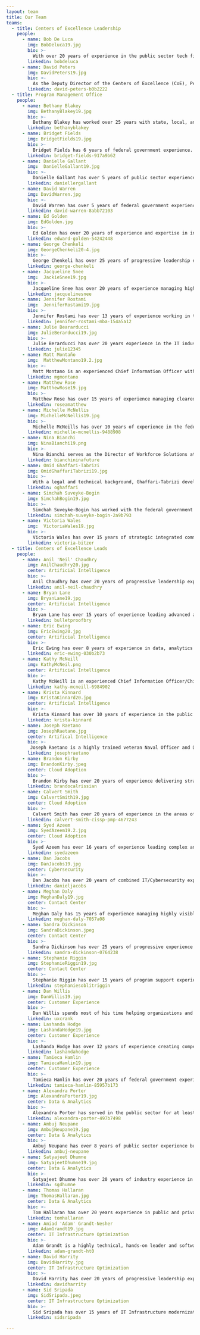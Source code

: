 ```yaml
---
layout: team
title: Our Team
teams:
  - title: Centers of Excellence Leadership
    people:
      - name: Bob De Luca
        img: BobDeluca19.jpg 
        bio: >-
          With over 20 years of experience in the public sector tech field, Bob DeLuca has a strong blend of leadership and technical expertise in planning and executing enterprise-wide solutions. As the Executive Director of the Centers of Excellence (CoE), DeLuca is proud to be leading a team of talented individuals from both the public and private sector, to drive enterprise transformation at the agency level across the federal government. Prior to GSA, DeLuca served as the Chief Information Officer at the Overseas Private Investment Corporation, where he led transformational change across the Corporation. Results Included transparency in the financial product lifecycle, streamlined business processing, and increased workforce mobility. Additionally, he is a Major in the 175th Cyberspace Operations Squadron, in the Maryland Air National Guard.
        linkedin: bobdeluca
      - name: David Peters
        img: DavidPeters19.jpg 
        bio: >-
          As the Deputy Director of the Centers of Excellence (CoE), Peters manages stakeholder engagement with the highest level of federal leadership communicating the value of the CoE and identifying new opportunities for collaboration with customer agencies to modernize IT and customer experiences. Previously, Peters led the Customer Experience and Contact Center CoE as well as the first CoE engagement with the U.S. Department of Agriculture.  Most notably, Peters led the identification and implementation of IT Modernization Best Practices which produced increased cloud adoption, reduced data center footprint, and established initial data analytics and customer experience management capabilities. With the 2015 GSA Administrator’s Award and 2014 Federal 100 Award, Peters has been repeatedly recognized for his contributions to Digital Government Strategy implementation and IT acquisition across the federal government. 
        linkedin: david-peters-b0b2222
  - title: Program Management Office
    people:
      - name: Bethany Blakey
        img: BethanyBlakey19.jpg
        bio: >-
          Bethany Blakey has worked over 25 years with state, local, and federal governments, instituting intrapreneurial practices with leaders and surge teams to modernize management, improve programs and services, and transform government programs. Blakey leads the human aspect of modernization by leveraging her unique talent model that helps employees, managers, and leaders maximize their best role in driving transformation. Blakey’s multi-faceted service catalog includes evidence-based capability-building and culture-shifting interventions. From Governing Magazine’s Best Practices list during her local government days to the Harvard Ash Center Top 25 Innovations in Government list during her federal government days, Blakey is recognized for creative problem-solving that engages the talents and motivations of citizens and its supporting workforce.
        linkedin: bethanyblakey
      - name: Bridget Fields
        img: BridgetFields19.jpg
        bio: >-
          Bridget Fields has 6 years of federal government experience.  As the CoE Acquisitions Lead, Fields serves as a project manager to manage relationships with government stakeholders and contractor teams, find flexibility within contractual terms to provide project teams the ability to achieve their actual objectives, and work on contractual modifications when changes are necessary. In addition, Fields has served as the Administrative Assistant to the Director of Acquisitions while also serving as the project manager responsible for managing the entirety of the organization's SaaS licenses and purchase card (ie, Government credit card) procurements for software. Fields was the recipient of the Special Act Award in 2018.  
        linkedin: bridget-fields-917a9b62
      - name: Danielle Gallant
        img:  DanielleGallant19.jpg
        bio: >-
          Danielle Gallant has over 5 years of public sector experience supporting high visibility, government-wide programs. At the CoE, Gallant serves as a User Experience and Content Designer. Gallant manages the CoE website, supports UX strategy for other digital products, and supports digital communication initiatives.  Gallant engages with CoE experts and stakeholders to produce content and design that is innovative and meaningful. 
        linkedin: daniellergallant      
      - name: David Warren
        img: DavidWarren.jpg
        bio: >-
          David Warren has over 5 years of federal government experience. As the CoE Agreement Lead, Warren coordinates with partner agencies as well as GSA stakeholder groups to move agreements through GSA Interagency Agreement review processes. Warren also serves as the business operations lead for CoE finances and is responsible for budget projections, billing, and project cost tracking. Warren previously served on 18F’s business operations team where he supported management of the Federalist program and conducted financial analysis across several 18F programs.
        linkedin: david-warren-8abb72103
      - name: Ed Golden
        img: EdGolden.jpg
        bio: >-
          Ed Golden has over 20 years of experience and expertise in information technology (IT) consulting, program and project management, and government operations.  In his current role as an Innovation Specialist and Site Lead at the CoE, Ed leads engagements bringing together Federal Agency and Industry partners to accelerate IT modernization.  Prior to joining CoE, Ed served as a Senior Manager with Deloitte Consulting LLP, where he led projects at the FDA’s Center for Drug Evaluation and Research (CDER) to implement, expand and operate components of CDER’s Informatics Platform for human drug review.  Before joining Deloitte, Ed spent 17 years at the U.S Department of Energy, where he served as a Program Manager for the Office of Corporate Information Systems. 
        linkedin: edward-golden-54242448
      - name: George Chenkeli
        img: GeorgeChenkeli20-4.jpg
        bio: >-
          George Chenkeli has over 25 years of progressive leadership experience in IT delivery, operations, and program management in private and public sectors. Additionally, Chenkeli has served as an Agile Coach at various agencies and currently serves as a member of the GAO Agile Experts Group. Currently, as the CoE Site Lead at the U.S. Department of Housing and Urban Development (HUD), Chenkeli is responsible for the executive stakeholder engagement and leads a cross-functional team of digital transformation specialists with expertise in human centered design, data analytics, cloud architecture, inter-agency agreements and procurement of multi-year contracts valued over $200M. 
        linkedin: george-chenkeli
      - name: Jacqueline Snee
        img:  JackieSnee19.jpg
        bio: >-
          Jacqueline Snee has over 20 years of experience managing high level priorities inside and outside of government. Currently, Snee splits her time between working with the HUD site lead, CoE directors and HUD Stakeholders to identify, prioritize, plan, and implement HUD IT modernization initiatives and assisting with CoE program priorities. Previously, Snee was the Acting Chief of Staff with GSA’s Technology Transformation Service (TTS). Responsibilities included: working with stakeholders from across GSA to organize and execute key strategic priorities, partnerships, and initiatives for TTS.
        linkedin: jacquelinesnee
      - name: Jennifer Rostami
        img:  JenniferRostami19.jpg
        bio: >-
          Jennifer Rostami has over 13 years of experience working in the public and private sector with a background in finance and a specialization in transformation. Leading our agency partnerships, Rostami has experience in project leadership, strategy creation, contracting, team leadership, and budgeting. She has worked with federal agencies to modernize in the areas of Cloud Adoption, Customer Experience, and Data Analytics. Rostami helps create organizational alignment for buy-in and change through stakeholder management, financial planning, and communication. Rostami is also responsible for business development, and centralizes efforts to balance staffing to meet customer/engagement demand.
        linkedin: jennifer-rostami-mba-154a5a12
      - name: Julie Beararducci
        img: JulieBerarducci19.jpg
        bio: >-
          Julie Berarducci has over 20 years experience in the IT industry supporting public and private organizations. Leveraging her technical background, Berarducci works with senior IT leaders to build strategies and manage implementations. Berarducci joined the CoE in its beginning stages and is focused on programmatic maturation of the organization, ensuring the internal operations are defined and effective. Berarducci helps build the partnerships between agencies and the CoE, leading to modernization initiatives that ultimately improve the customer experience. 
        linkedin: julie12345
      - name: Matt Montaño
        img:  MatthewMontano19.2.jpg
        bio: >-
          Matt Montano is an experienced Chief Information Officer with 20 years of experience providing technical services and solutions, improving services through innovation and leading diverse teams through change. At the CoE, Montano works with Agency Secretaries, executives and staff to kick start modernization, introduce modern problem-solving methods and establish a culture of continuous improvement. Montano has overseen $30M in infrastructure, cybersecurity modernization improvements at HUD and OPM.
        linkedin: mgmontano
      - name: Matthew Rose
        img: MatthewRose19.jpg
        bio: >-
          Matthew Rose has over 15 years of experience managing cleared federal government enterprise programs. Rose has led the creation and execution of agency strategies, planning, and policy efforts for US and partnered organizations. Previously, Rose was a Senior Analyst and Mission Manager in the Department of Defense’s (DoD) Defense Intelligence Agency (DIA). He also served as a senior advisor on the Secretary of Defense’s Protecting Critical Technology Task Force, where he advised DoD-wide acquisition, protection, and other policy changes for the Deputy Secretary and Vice Chairman of the Joint Chiefs of Staff. Rose is also a Reserve Army Officer where he serves as an Innovation Officer for the 75th Innovation Command/Army Futures Command.
        linkedin: roseamatthew
      - name: Michelle McNellis
        img: MichelleMcNellis19.jpg
        bio: >-
          Michelle McNeills has over 10 years of experience in the federal government. As the CoE Acquisition Lead, McNellis ensures that CoE procurement packages are compliant with Federal Acquisition Regulations and innovative in their acquisition approach. Prior to joining CoE, McNellis served as the Director of Acquisitions at TTS Solutions. McNellis led the very first procurements awarded by TTS and 18F including the TTS Bug Bounty program. McNellis has also served as an acquisition subject matter expert for GSA’s Public Buildings Service in GSA and the U.S. Coast Guard. 
        linkedin: michelle-mcnellis-9488908
      - name: Nina Bianchi
        img: NinaBianchi19.png
        bio: >-
          Nina Bianchi serves as the Director of Workforce Solutions at the Centers of Excellence, building teams and creating a community of more effective problem-solvers to drive modern organizations where great people want to work. To foster a 21st-century organizational culture of creative problem-solving and innovation operations for the future of work, Bianchi builds partnerships across siloed business units to enable holistic digital transformation and leads strategic operational innovation to inspire and cross-train diverse teams.
        linkedin: bianchininafuture
      - name: Omid Ghaffari-Tabrizi
        img: OmidGhaffariTabrizi19.jpg
        bio: >-
          With a legal and technical background, Ghaffari-Tabrizi develops and institutes innovative procurement solutions to provide rapid results for agency partners who need to modernize their IT-related workforce, systems, and processes. Ghaffari-Tabrizi serves as the primary Acquisition project manager with the CoE and assists in the development of procurement packages for all CoE agency partners and internal needs.
        linkedin: oghaffari
      - name: Simchah Suveyke-Bogin
        img: SimchahBogin19.jpg
        bio: >-
          Simchah Suveyke-Bogin has worked with the federal government for over 10 years. Suveyke-Bogin leads the Customer Experience and Contact Center CoE teams as well as the CoE engagement with the U.S. Department of Agriculture. Suveyke-Bogin helps government agencies adopt user centered practices, innovative technology solutions, and change management approaches to improve government services to the public. Suveyke-Bogin is also responsible for managing GSA’s Customer Experience Community of Practice, a community of over 800 across federal, state, and local government employees working to develop social capital amongst agencies, nurture new learning, stimulate innovation, and share knowledge. 
        linkedin: simchah-suveyke-bogin-2a9b793
      - name: Victoria Wales
        img:  VictoriaWales19.jpg
        bio: >-
          Victoria Wales has over 15 years of strategic integrated communications and public affairs experience, 8 with the General Services Administration. At the CoE, Wales oversees the brand strategy, digital communications, storytelling, and outreach coordination with customer agencies. Wales has extensive content strategy, social media strategy, and employee engagement experience. Wales is multilingual, and has supported public service products in partnership with over 25 federal agencies to reach and engage underserved communities.
        linkedin: victoria-bitzer
  - title: Centers of Excellence Leads
    people:
      - name: Anil 'Neil' Chaudhry
        img: AnilChaudhry20.jpg
        center: Artificial Intelligence
        bio: >-
          Anil Chaudhry has over 20 years of progressive leadership experience in technology delivery, operations, and program management in the defense, intelligence, and national security sectors. At the Artificial Intelligence CoE, Chaudhry advises federal agencies on establishing mature data governance and management practices, developing innovative approaches for leveraging data as a strategic asset, and laying the foundation for advancing data discovery, access, and use through artificial intelligence and machine learning. Prior to joining the CoE, Chaudhry served in critical leadership positions within US Customs and Border Protection and as a Presidential Management Fellow (PMF) at the Defense Business Transformation Agency. Chaudhry served as an enlisted soldier in the U.S. Army Chemical Corps and as a commissioned officer in the U.S. Army Transportation Corps. Chaudhry was one of three DHS employees selected to attend the National War College in 2016 as part of the DHS Senior Succession Management Program.
        linkedin: anil-neil-chaudhry
      - name: Bryan Lane
        img: BryanLane19.jpg  
        center: Artificial Intelligence
        bio: >-
          Bryan Lane has over 15 years of experience leading advanced analytics and technology initiatives. As a leader within the Data and Analytics CoE and co-creator of the Artificial Intelligence CoE, Lane advises federal agencies on establishing mature data governance and management practices, developing innovative approaches for leveraging data as a strategic asset, and laying the foundation for advancing data discovery, access, and use through artificial intelligence and machine learning. Prior to joining the CoE, Lane was a product manager for a commercial geospatial software company, an analytic consultant in the defense and national security industry, and assisted in managing a $750M rapid acquisition portfolio.
        linkedin: bulletproofbry
      - name: Eric Ewing
        img: EricEwing20.jpg  
        center: Artificial Intelligence
        bio: >-
          Eric Ewing has over 8 years of experience in data, analytics and artificial intelligence initiatives.  Eric has served as a senior advisor to multiple federal Chief Data Officers, providing leadership, guidance, and expertise into enterprise modernization initiatives. With the CoE, Ewing consolidates and organizes long and short term strategy for data and AI while leading initiatives for the management of data as a strategic asset. Prior to joining the CoE, Eric was a data scientist and senior consultant leading key analytics programs, AI research and development, and IT supply chain security initiatives with both private and public sector partners.
        linkedin: eric-ewing-030b2b73
      - name: Kathy McNeill        
        img: KathyMcNeil.png     
        center: Artificial Intelligence
        bio: >-
          Kathy McNeill is an experienced Chief Information Officer/Chief Technology Officer with more than 25 years of experience providing digital and technical solutions to organizations.  McNeill is seasoned in leading initiatives that enhance business capabilities through technology, robotics and data analytics.  At the CoE, McNeill is a Director of Artificial Intelligence identifying technical solutions that will support agency missions, enhance consumer experience and increase operating efficiencies. In addition, McNeill serves on the Advisory Board of STEM for Her.   
        linkedin: kathy-mcneill-6984902    
      - name: Krista Kinnard        
        img: KristaKinnard20.jpg
        center: Artificial Intelligence
        bio: >-
          Krista Kinnard has over 10 years of experience in the public and private sectors. Kinnard’s expertise in leading artificial intelligence (AI) teams combined with her time as a data scientist gives her the unique ability to bring together technical and business minds to drive innovation in the government space. At the AI CoE Kinnard empowers government agencies to bring artificial intelligence solutions into practice through the development and enhancement of AI infrastructure and governance, workforce development strategy, and AI program and project management.   
        linkedin: krista-kinnard
      - name: Joseph Raetano        
        img: JosephRaetano.jpg
        center: Artifical Intelligence
        bio: >-
         Joseph Raetano is a highly trained veteran Naval Officer and Department of Energy researcher with research and development (R&D) innovation experience. Raetano has been consistently selected and trusted throughout his career to develop successful special technical programs. He has over 3 years of experience developing new programs in Artificial Intelligence/Machine Learning and over 15 years of offensive and defensive cyberspace R&D testing and operations experience. His skills have been utilized in concept development that set cyber vision, strategy, and implementation at the national and service level. He also has over 10 years of Explosive Ordnance Disposal experience. Raetano’s career is supported by a MS Computer Science and Ph.D. candidacy in Computer Science focusing on Edge Artificial Intelligence. 
        linkedin: josephraetano
      - name: Brandon Kirby
        img: BrandonKirby.jpeg
        center: Cloud Adoption
        bio: >-
          Brandon Kirby has over 20 years of experience delivering strategy, software, and technology guidance to private and public sector clients.  As a consultant, Kirby worked with numerous Fortune 50 clients.  As an 18F strategist he served 12 government agencies.  He has also worked for mid-sized product companies and founded streaming media and mobile game startups. Kirby is a generalist who enjoys using his experience in software development, agile practices, strategy, and product management to help partners find the right path to achieve their goals.
        linkedin: brandocalrissian
      - name: Calvert Smith
        img: CalvertSmith19.jpg
        center: Cloud Adoption
        bio: >-
          Calvert Smith has over 20 years of experience in the areas of tech innovation, cloud computing, application development, website management, business intelligence, project management, and vendor/contract management. At the CoE, Smith assists in IT modernization Cloud Adoption efforts with agencies across the federal government. His projects include analyzing current systems and applications to provide recommendations for planning cloud migration; and implementing cloud governance models incorporating best practices from both government and commercial areas that allow strategic oversight of cloud programs. Smith has recently been awarded the Discovery and Innovation in Government IT Award for Open Data Initiatives within the public sector.
        linkedin: calvert-smith-cissp-pmp-4677243
      - name: Syed Azeem
        img: SyedAzeem19.2.jpg
        center: Cloud Adoption
        bio: >-
          Syed Azeem has over 16 years of experience leading complex and highly-visible IT modernization projects across the federal government and the private sector. With the CoE, Azeem leads Cloud Adoption efforts within agencies across the federal government by developing cloud migration roadmaps and timelines and implementing cloud governance models. With partnerships at the Department of Housing and Urban Development (HUD), Azeem assisted in digitizing manual and paper-based forms into adaptive online forms with digital workflows, electronic signatures and intelligent data extraction.
        linkedin: syedazeem
      - name: Dan Jacobs
        img: DanJacobs19.jpg
        center: Cybersecurity 
        bio: >-
          Dan Jacobs has over 20 years of combined IT/Cybersecurity experience and IT service management. At the CoE Jacobs supports cyber and information security modernization through accelerated adoption of enterprise-wide security processes and technologies. Jacobs shares a wealth of experience with as many cross-government initiatives as possible. ​Whether co-chairing the Small and Micro Agency CISO Council, supporting the Federal CIO Council’s Zero Trust Working Group, helping to create the Federal CISO Handbook, or participating in whole-of-government cyber policy, Jacobs is constantly looking to evolve cyber defense capabilities.
        linkedin: danieljacobs      
      - name: Meghan Daly
        img: MeghanDaly19.jpg
        center: Contact Center
        bio: >-
          Meghan Daly has 15 years of experience managing highly visible projects in the federal government, with 10 years at GSA. With the CoE, focused on Contact Centers and Customer Experience, Daly’s projects include strategizing with senior leaders to identify clear key priorities and opportunities to modernize IT, performing research on available intelligent systems solutions to enable robotic process automation (RPA), artificial intelligence (AI) and other intelligent systems, and overseeing IT modernization projects at the United States Departments of Agriculture (USDA) and Housing and Urban Development (HUD). Daly has led IT Modernization projects and initiatives valued at $80M at three federal agencies.  
        linkedin: meghan-daly-7057a08
      - name: Sandra Dickinson
        img: SandraDickinson.jpeg
        center: Contact Center
        bio: >-
          Sandra Dickinson has over 25 years of progressive experience in the contact center/operations field including over 17 years of corporate-level responsibilities. With the CoE, Dickinson leads team efforts to modernize contact centers at partner agencies, including the implementation phases for OneUSDA Contact Center. Dickinson engages with partner agency stakeholders and collaborate to determine best practices for contact center infrastructure, staffing, and technology implementation.
        linkedin: sandra-dickinson-0764238
      - name: Stephanie Riggin
        img: StephanieRiggin19.jpg
        center: Contact Center
        bio: >-
          Stephanie Riggin has over 15 years of program support experience in various acquisition, IT, and contact center operations. Within the Contact Center CoE, Riggin engages with partner agency stakeholders and collaborates to determine best practices including contact center infrastructure, staffing, and technology implementation. Riggin supported the Contact Center team at the Department of Housing and Urban Development (HUD) by identifying opportunities for improvement for contact center governance, management, operations, and emerging technologies including self-service tools. Riggin is currently supporting the DOD Joint Artificial Intelligence Center (JAIC) by documenting current project management processes and staff priorities in order to recommend best practices and tools.
        linkedin: stephaniesoblitriggin
      - name: Dan Willis
        img: DanWillis19.jpg
        center: Customer Experience
        bio: >-
          Dan Willis spends most of his time helping organizations and their leaders define and address the critical needs of their most important customers. Willis has provided leadership and innovative solutions in the government, commercial, and nonprofit sectors. Willis is an expert in design, design management, DesignOps, user-centered product development, user research, and facilitation. Willis has given talks and run workshops at local, national, and international conferences including South by Southwest, UX Australia, and EuroIA. Willis is the co-author and illustrator of Designing the Conversation: Techniques for Successful Facilitation (New Riders, 2013). 
        linkedin: uxcrank
      - name: Lashanda Hodge
        img: LashandaHodge19.jpg
        center: Customer Experience
        bio: >-
          Lashanda Hodge has over 12 years of experience creating compelling experiences in a variety of industries for customers and employees. Hodge guides organizations to solutions using a holistic and human-centered approach, infusing user insights and creativity.  With the CoE, Hodge works with the Joint Artificial Intelligence Agency (JAIC) to establish a customer experience baseline that can be tested and improved as JAIC matures.  Hodge is also helping to modernize business processes to ensure an effective customer experience throughout the customer lifecycle at JAIC.  
        linkedin: lashandahodge
      - name: Tamieca Hamlin
        img: TamiecaHamlin19.jpg
        center: Customer Experience
        bio: >-
          Tamieca Hamlin has over 20 years of federal government experience dedicated to improving services for active duty military, government employees, farmers, ranchers, and importers.  Hamlin currently Co-Lead’s the Customer Experience and Contact Center CoE teams at USDA.  Hamlin has leadership experience in managing project teams, high paced production teams, strategizing, and is a relationship building master.  She is dedicated to finding a human centered approach to any people, policy, or process related problem.  Tamieca has helped agencies develop innovative technology solutions to help improve services for citizens.  
        linkedin: tamieca-hamlin-85957b173       
      - name: Alexandra Porter
        img: AlexandraPorter19.jpg
        center: Data & Analytics
        bio: >-
          Alexandra Porter has served in the public sector for at least 8 years, working with various government agencies. At  the Data and Analytics Center with the Centers of Excellence, she enhances data maturity across the federal government through the development of a strong, tailored data strategy. Alexandra has also conducted assessments of the Office of Personnel Management data environment, addressed gaps and provided recommendations for improvements and enhancement opportunities.
        linkedin: alexandra-porter-497b7498
      - name: Ambuj Neupane
        img: AmbujNeupane19.jpg
        center: Data & Analytics
        bio: >-
          Ambuj Neupane has over 8 years of public sector experience building organizational capacity and managing modernization projects, most recently with the U.S. Small Business Administration. As part of the Data and Analytics CoE, Neupane’s responsibilities include advising partner agencies on best practices for data governance and lifecycle data management as well as managing technical deliverables to advance data-driven decision making. Neupane currently partners with the Office of Personnel Management (OPM) and the U.S. Department of Housing and Urban Development (HUD). 
        linkedin: ambuj-neupane
      - name: Satyajeet Dhumne
        img: SatyajeetDhumne19.jpg
        center: Data & Analytics
        bio: >-
          Satyajeet Dhumne has over 20 years of industry experience in Business Intelligence, Analytics, and Data Management. In his previous roles at Fannie Mae, Verizon, Deloitte and Sprint/Nextel Dhumne transformed organizational capabilities enabling data driven decision making and maturing analytics practices. As a CoE Data and Analytics Director he has led a large-scale implementation for the U.S. Department of Agriculture, building Data Visualization capabilities and Analytics capacity. He also led the development of Data and Analytics strategy and implementation plan for the Consumer Product Safety Commision. Currently Dhumne is leading a large-scale implementation for Housing and Urban Development where he is responsible for building Data Visualization, Advanced Analytics, and Office of the Chief Data Officer capabilities. Satyajeet specializes in Data and Analytics Strategy, Technology Portfolio Management, Data Management and Technical Program Management. 
        linkedin: sgdhumne
      - name: Thomas Hallaran
        img: ThomasHallaran.jpg
        center: Data & Analytics
        bio: >-
          Tom Hallaran has over 20 years experience in public and private sector IT, software engineering, and strategy. Hallaran began his career as a bioinformatician working on automating genome sequencing and plating pipelines. Later, as VP of engineering at a major digital advertising network, Hallaran managed analytics and product teams prior to the company's sale. Before joining GSA, Hallaran’s software and analytics consultancy worked with Fortune 500 clients, leading organizations, and startups to modernize legacy technology and materialize new products. Hallaran currently serves as a Director of the Data and Analytics Center of Excellence. In this role, he pairs his private sector experience along with his understanding of Federal IT funding to engineer great outcomes for our partners.  Hallaran also serves as a Technical Advisor to GSA’s Technology Modernization Fund (TMF) and is responsible for advising the TMF board on their investment of $150 Million in Federal Agency modernization projects.
        linkedin: tomhallaran
      - name: Amiad 'Adam' Grandt-Nesher
        img: AdamGrandt19.jpg
        center: IT Infrastructure Optimization
        bio: >-
          Adam Grandt is a highly technical, hands-on leader and software architect with an agile skillset.  Grandt has a proven track record of effecting technological evolution to meet organizational needs.  At the CoE he directs agency efforts to optimize IT infrastructure at an enterprise level. Grandt helps agencies plan lasting and resilient modernization efforts by introducing best practices in infrastructure architecture and systems development. Grandt’s projects have included the acquisition of modern mainframe hardware and the migration process of critical governmentwide applications.  Prior to joining the CoE, Grandt launched several financial technology companies and partnered with federal and local law enforcement agencies to build systems to reduce human trafficking and internet crimes against children. 
        linkedin: adam-grandt-ht0
      - name: David Harrity
        img: DavidHarrity.jpg
        center: IT Infrastructure Optimization        
        bio: >-
          David Harrity has over 20 years of progressive leadership experience in IT delivery, infrastructure operations and digital transformation managing a diverse portfolio of IT services in the federal government and private sector. David is serving in an executive-in-residence detail Infrastructure Optimization Lead.  Prior to joining CoE and since January 2017, David serves as the Associate Chief Information Officer for Digital Infrastructure Technologies within the Office of GSA IT. In this role, he led government and contractor personnel to broker, integrate, and orchestrate a full range of enterprise IT services including the customer service desk, local support; end-point computing services; storage, identify management and server solutions; cloud computing, engineering, DevOps, and managed services; and mobile and remote access technologies. Harrity led a 130-person team supporting more than 16,000 government and contractor staff located across more than 700 domestic and international locations. 
        linkedin: davidharrity      
      - name: Sid Sripada
        img: SidSripada.jpeg
        center: IT Infrastructure Optimization
        bio: >-
          Sid Sripada has over 15 years of IT Infrastructure modernization experience in both federal government and private industries. Sripada has a successful track record of engaging various agencies in infrastructure optimization, automation and DevSecOps implementation. Sripada’s leadership and hands-on experience builds fast and efficient enterprise wide solutions to modern Agile initiatives. Sripada’s most recent engagement prior to joining CoE included building out scalable public facing infrastructure in support of first ever internet based US 2020 Census.
        linkedin: sidsripada
      
---
```

